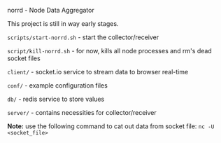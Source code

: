 norrd - Node Data Aggregator

This project is still in way early stages.

`scripts/start-norrd.sh` - start the collector/receiver

`script/kill-norrd.sh` - for now, kills all node processes and rm's dead socket files

`client/` - socket.io service to stream data to browser real-time

`conf/` - example configuration files

`db/` - redis service to store values

`server/` - contains necessities for collector/receiver


**Note:** use the following command to cat out data from socket file: `nc -U <socket_file>`

